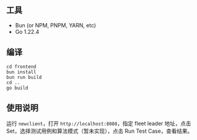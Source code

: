 ## 工具

- Bun (or NPM, PNPM, YARN, etc)
- Go 1.22.4

## 编译

```shell
cd frontend
bun install
bun run build
cd ..
go build
```

## 使用说明

运行 `newclient`，打开 `http://localhost:8080`，指定 fleet leader 地址，点击 Set，选择测试用例和算法模式（暂未实现），点击 Run Test Case，查看结果。
